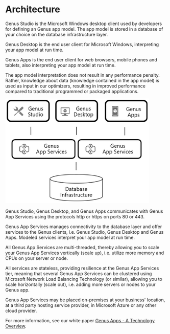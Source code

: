 # Architecture

Genus Studio is the Microsoft Windows desktop client used by developers for defining an Genus app model. The app model is stored in a database of your choice on the database infrastructure layer.

Genus Desktop is the end user client for Microsoft Windows, interpreting your app model at run time.

Genus Apps is the end user client for web browsers, mobile phones and tablets, also interpreting your app model at run time.

The app model interpretation does not result in any performance penalty. Rather, knowledge about data (knowledge contained in the app model) is used as input in our optimizers, resulting in improved performance compared to traditional programmed or packaged applications.

![architecture.png](media/architecture450x327.png)

Genus Studio, Genus Desktop, and Genus Apps communicates with Genus App Services using the protocols http or https on ports 80 or 443.

Genus App Services manages connectivity to the database layer and offer services to the Genus clients, i.e. Genus Studio, Genus Desktop and Genus Apps. Modeled services interpret your app model at run time.

All Genus App Services are multi-threaded, thereby allowing you to scale your Genus App Services vertically (scale up), i.e. utilize more memory and CPUs on your server or node.

All services are stateless, providing resilience at the Genus App Services tier, meaning that several Genus App Services can be clustered using Microsoft Network Load Balancing Technology (or similar), allowing you to scale horizontally (scale out), i.e. adding more servers or nodes to your Genus app.

Genus App Services may be placed on-premises at your business' location, at a third party hosting service provider, in Microsoft Azure or any other cloud provider.

For more information, see our white paper [Genus Apps - A Technology Overview](https://www.genus.no/?PageKey=cf6b2fa4-4846-4b24-be1b-69999935bf1f).
